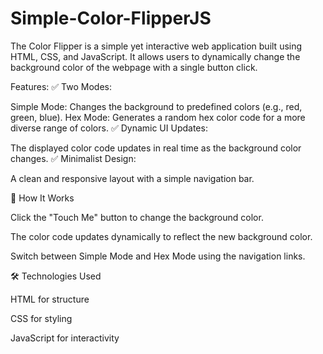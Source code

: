 # Simple-Color-FlipperJS
The Color Flipper is a simple yet interactive web application built using HTML, CSS, and JavaScript. It allows users to dynamically change the background color of the webpage with a single button click.  

Features:
✅ Two Modes:

Simple Mode: Changes the background to predefined colors (e.g., red, green, blue).
Hex Mode: Generates a random hex color code for a more diverse range of colors.
✅ Dynamic UI Updates:

The displayed color code updates in real time as the background color changes.
✅ Minimalist Design:

A clean and responsive layout with a simple navigation bar.

📌 How It Works

Click the "Touch Me" button to change the background color.

The color code updates dynamically to reflect the new background color.

Switch between Simple Mode and Hex Mode using the navigation links.

🛠️ Technologies Used

HTML for structure

CSS for styling

JavaScript for interactivity


